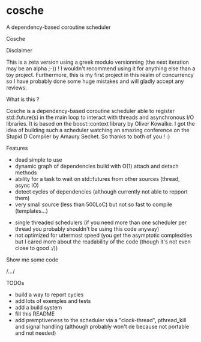 # cosche
A dependency-based coroutine scheduler


Cosche

Disclaimer

This is a zeta version using a greek modulo versionning (the next iteration may be an alpha ;-)) ! I wouldn't recommend using it for anything else than a toy project. Furthermore, this is my first project in this realm of concurrency so I have probably done some huge mistakes and will gladly accept any reviews.

What is this ?

Cosche is a dependency-based coroutine scheduler able to register std::future(s) in the main loop to interact with threads and asynchronous I/O libraries. It is based on the boost::context library by Oliver Kowalke. I got the idea of building such a scheduler watching an amazing conference on the Stupid D Compiler by Amaury Sechet. So thanks to both of you ! :)

Features

+ dead simple to use
+ dynamic graph of dependencies build with O(1) attach and detach methods
+ ability for a task to wait on std::futures from other sources (thread, async IO)
+ detect cycles of dependencies (although currently not able to repport them)
+ very small source (less than 500LoC) but not so fast to compile (templates...)
- single threaded schedulers (if you need more than one scheduler per thread you
  probably shouldn't be using this code anyway)
- not optimized for uttermost speed (you get the asymptotic complexities but I cared
  more about the readability of the code (though it's not even close to good :/))  

Show me some code

/*...*/


TODOs

- build a way to report cycles
- add lots of exemples and tests
- add a build system
- fill this README
- add premptiveness to the scheduler via a "clock-thread", pthread_kill and signal handling
  (although probably won't de because not portable and not needed)
